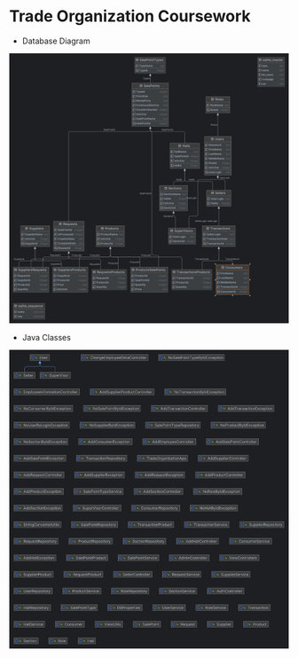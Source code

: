 # Trade Organization Coursework
* Database Diagram
<img src="images/trade_organization_db.png" width="800">

* Java Classes
<img src="images/java_classes.png" width="800">
